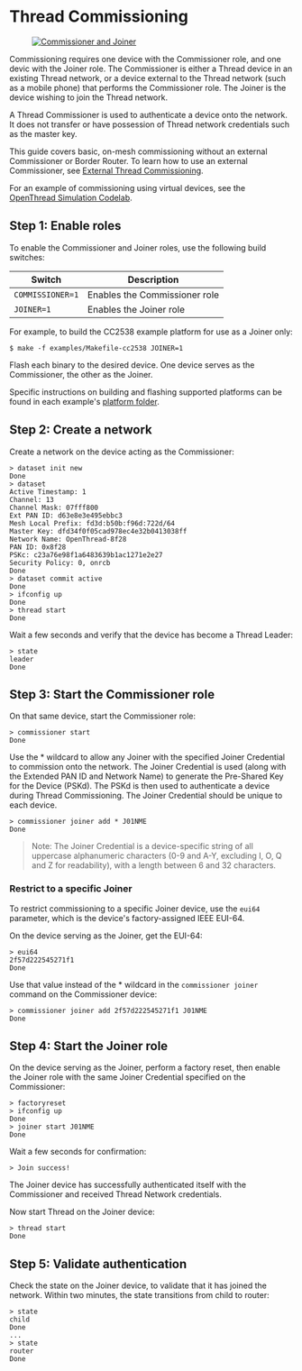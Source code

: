 # Thread Commissioning

<figure class="attempt-right">
<a href="../images/ot-primer-joiner_2x.png"><img src="../images/ot-primer-joiner.png" srcset="../images/ot-primer-joiner.png 1x, ../images/ot-primer-joiner_2x.png 2x" border="0" alt="Commissioner and Joiner" /></a>
</figure>

Commissioning requires one device with the Commissioner role, and one devic
with the Joiner role. The Commissioner is either a Thread device in an
existing Thread network, or a device external to the Thread network (such as a
mobile phone) that performs the Commissioner role. The Joiner is the device
wishing to join the Thread network.

A Thread Commissioner is used to authenticate a device onto the network. It does
not transfer or have possession of Thread network credentials such as the master
key.

This guide covers basic, on-mesh commissioning without an external Commissioner
or Border Router. To learn how to use an external Commissioner, see [External
Thread Commissioning](https://openthread.io/guides/border-router/external-commissioning).

For an example of commissioning using virtual devices, see the
[OpenThread Simulation Codelab](https://openthread.io/codelabs/openthread-simulation#3).

## Step 1: Enable roles

To enable the Commissioner and Joiner roles, use the following build switches:

Switch | Description
---- | ----
`COMMISSIONER=1` | Enables the Commissioner role
`JOINER=1` | Enables the Joiner role

For example, to build the CC2538 example platform for use as a Joiner only:

```
$ make -f examples/Makefile-cc2538 JOINER=1
```

Flash each binary to the desired device. One device serves as the Commissioner,
the other as the Joiner.

Specific instructions on building and flashing supported platforms can be found
in each example's [platform folder](https://github.com/openthread/openthread/tree/master/examples/platforms).

## Step 2: Create a network

Create a network on the device acting as the Commissioner:

```
> dataset init new
Done
> dataset
Active Timestamp: 1
Channel: 13
Channel Mask: 07fff800
Ext PAN ID: d63e8e3e495ebbc3
Mesh Local Prefix: fd3d:b50b:f96d:722d/64
Master Key: dfd34f0f05cad978ec4e32b0413038ff
Network Name: OpenThread-8f28
PAN ID: 0x8f28
PSKc: c23a76e98f1a6483639b1ac1271e2e27
Security Policy: 0, onrcb
Done
> dataset commit active
Done
> ifconfig up
Done
> thread start
Done
```

Wait a few seconds and verify that the device has become a Thread Leader:

```
> state
leader
Done
```

## Step 3: Start the Commissioner role

On that same device, start the Commissioner role:

```
> commissioner start
Done
```

Use the * wildcard to allow any Joiner with the specified Joiner Credential to
commission onto the network. The Joiner Credential is used (along with the
Extended PAN ID and Network Name) to generate the Pre-Shared Key for the Device
(PSKd). The PSKd is then used to authenticate a device during Thread
Commissioning. The Joiner Credential should be unique to each device.

```
> commissioner joiner add * J01NME
Done
```

> Note: The Joiner Credential is a device-specific string of all uppercase 
alphanumeric characters (0-9 and A-Y, excluding I, O, Q and Z for readability),
with a length between 6 and 32 characters.

### Restrict to a specific Joiner

To restrict commissioning to a specific Joiner device, use the `eui64`
parameter, which is the device's factory-assigned IEEE EUI-64.

On the device serving as the Joiner, get the EUI-64:

```
> eui64
2f57d222545271f1
Done
```

Use that value instead of the * wildcard in the `commissioner joiner` command on
the Commissioner device:

```
> commissioner joiner add 2f57d222545271f1 J01NME
Done
```

## Step 4: Start the Joiner role

On the device serving as the Joiner, perform a factory reset, then enable the
Joiner role with the same Joiner Credential specified on the Commissioner:

```
> factoryreset
> ifconfig up
Done
> joiner start J01NME
Done
```

Wait a few seconds for confirmation:

```
> Join success!
```

The Joiner device has successfully authenticated itself with the Commissioner
and received Thread Network credentials.

Now start Thread on the Joiner device:

```
> thread start
Done
```

## Step 5: Validate authentication

Check the state on the Joiner device, to validate that it has joined the
network. Within two minutes, the state transitions from child to router:

 ```
> state
child
Done
...
> state
router
Done
```
